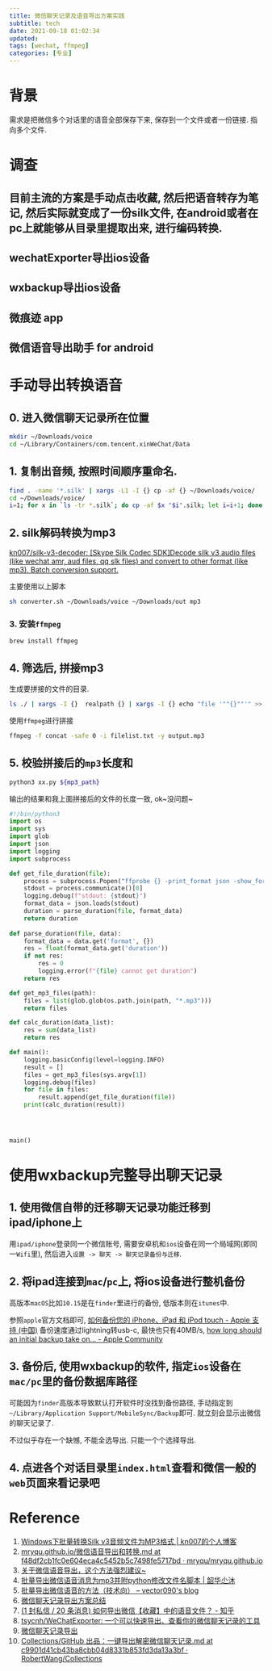 ```yaml
---
title: 微信聊天记录及语音导出方案实践
subtitle: tech
date: 2021-09-18 01:02:34
updated:
tags: [wechat, ffmpeg]
categories: [专业]
---
```


# 背景
需求是把微信多个对话里的语音全部保存下来, 保存到一个文件或者一份链接. 指向多个文件.

# 调查
## 目前主流的方案是手动点击收藏, 然后把语音转存为笔记, 然后实际就变成了一份silk文件, 在android或者在pc上就能够从目录里提取出来, 进行编码转换.
## wechatExporter导出ios设备
## wxbackup导出ios设备
## 微痕迹 app
## 微信语音导出助手 for android


# 手动导出转换语音

## 0. 进入微信聊天记录所在位置
``` bash
mkdir ~/Downloads/voice
cd ~/Library/Containers/com.tencent.xinWeChat/Data 
```


## 1. 复制出音频, 按照时间顺序重命名.
``` bash
find . -name '*.silk' | xargs -L1 -I {} cp -af {} ~/Downloads/voice/ 
cd ~/Downloads/voice/
i=1; for x in `ls -tr *.silk`; do cp -af $x "$i".silk; let i=i+1; done;
```


## 2. silk解码转换为mp3
[kn007/silk\-v3\-decoder: \[Skype Silk Codec SDK\]Decode silk v3 audio files \(like wechat amr, aud files, qq slk files\) and convert to other format \(like mp3\)\. Batch conversion support\.](https://github.com/kn007/silk-v3-decoder)

主要使用以上脚本

``` bash
sh converter.sh ~/Downloads/voice ~/Downloads/out mp3
```

### 3. 安装`ffmpeg`
```
brew install ffmpeg
```


## 4. 筛选后, 拼接mp3

生成要拼接的文件的目录.
``` bash
ls ./ | xargs -I {}  realpath {} | xargs -I {} echo "file '""{}""'" >> ~/Downloads/filelist.txt
```

使用`ffmpeg`进行拼接
``` bash
ffmpeg -f concat -safe 0 -i filelist.txt -y output.mp3
```

## 5. 校验拼接后的`mp3`长度和

``` bash
python3 xx.py ${mp3_path}

```

输出的结果和我上面拼接后的文件的长度一致, ok~没问题~

``` python
#!/bin/python3
import os
import sys
import glob
import json
import logging
import subprocess

def get_file_duration(file):
    process = subprocess.Popen("ffprobe {} -print_format json -show_format -show_streams".format(file), shell=True, stdout=subprocess.PIPE, stderr=subprocess.PIPE)
    stdout = process.communicate()[0]
    logging.debug(f"stdout: {stdout}")
    format_data = json.loads(stdout)
    duration = parse_duration(file, format_data)
    return duration
    
def parse_duration(file, data):
    format_data = data.get('format', {})
    res = float(format_data.get('duration'))
    if not res:
        res = 0
        logging.error(f"{file} cannot get duration")
    return res

def get_mp3_files(path):
    files = list(glob.glob(os.path.join(path, "*.mp3")))
    return files

def calc_duration(data_list):
    res = sum(data_list)
    return res

def main():
    logging.basicConfig(level=logging.INFO)
    result = []
    files = get_mp3_files(sys.argv[1])
    logging.debug(files)
    for file in files:
        result.append(get_file_duration(file))
    print(calc_duration(result))




main()

```

# 使用wxbackup完整导出聊天记录

## 1. 使用微信自带的迁移聊天记录功能迁移到ipad/iphone上

用`ipad/iphone`登录同一个微信账号, 需要安卓机和`ios`设备在同一个局域网(即同一`Wifi`里), 然后进入`设置 -> 聊天 -> 聊天记录备份与迁移`.

## 2. 将ipad连接到`mac`/`pc`上, 将ios设备进行整机备份
高版本`macOS`比如`10.15`是在`finder`里进行的备份, 低版本则在`itunes`中.

参照`apple`官方文档即可, [如何备份您的 iPhone、iPad 和 iPod touch \- Apple 支持 \(中国\)](https://support.apple.com/zh-cn/HT203977)
备份速度通过lightning转usb-c, 最快也只有40MB/s,
[how long should an initial backup take on… \- Apple Community](https://discussions.apple.com/thread/7168951)


## 3. 备份后, 使用wxbackup的软件, 指定`ios`设备在`mac/pc`里的备份数据库路径

可能因为`finder`高版本导致默认打开软件时没找到备份路径, 手动指定到` ~/Library/Application Support/MobileSync/Backup`即可. 就立刻会显示出微信的聊天记录了.

不过似乎存在一个缺憾, 不能全选导出. 只能一个个选择导出.

## 4. 点进各个对话目录里`index.html`查看和微信一般的`web`页面来看记录吧


# Reference
1. [Windows下批量转换Silk v3音频文件为MP3格式 \| kn007的个人博客](https://kn007.net/topics/batch-convert-silk-v3-audio-files-to-mp3-in-windows/)
2. [mryqu\.github\.io/微信语音导出和转换\.md at f48df2cb1fc0e604eca4c5452b5c7498fe5717bd · mryqu/mryqu\.github\.io](https://github.com/mryqu/mryqu.github.io/blob/f48df2cb1fc0e604eca4c5452b5c7498fe5717bd/content/post/%E5%BE%AE%E4%BF%A1%E8%AF%AD%E9%9F%B3%E5%AF%BC%E5%87%BA%E5%92%8C%E8%BD%AC%E6%8D%A2.md)
3. [关于微信语音导出，这个方法强烈建议~](https://www.yinxiang.com/everhub/note/1157fbcf-0363-4bd4-b015-e2a95aad59c3)
4. [批量导出微信语音消息为mp3并附python修改文件名脚本 \| 韶华尐沐](https://ds666.fun/2019/08/02/%E6%89%B9%E9%87%8F%E5%AF%BC%E5%87%BA%E5%BE%AE%E4%BF%A1%E8%AF%AD%E9%9F%B3%E6%B6%88%E6%81%AF%E4%B8%BAmp3%E5%B9%B6%E9%99%84python%E4%BF%AE%E6%94%B9%E6%96%87%E4%BB%B6%E5%90%8D%E8%84%9A%E6%9C%AC/)
5. [批量导出微信语音的方法（技术向） – vector090's blog](https://vector0902.ml:5444/blog/?p=2692)
6. [微信聊天记录导出方案总结](https://www.123455.xyz/2021/04/blog-post_3.html)
7. [\(1 封私信 / 20 条消息\) 如何导出微信【收藏】中的语音文件？ \- 知乎](https://www.zhihu.com/question/30112442)
8. [tsycnh/WeChatExporter: 一个可以快速导出、查看你的微信聊天记录的工具](https://github.com/tsycnh/WeChatExporter)
9. [微信聊天记录导出](http://wxbackup.imxfd.com/)
10. [Collections/GitHub 出品：一键导出解密微信聊天记录\.md at c9901d41cb43ba8cbb04d8331b853fd3da13a3bf · RobertWang/Collections](https://github.com/RobertWang/Collections/blob/c9901d41cb43ba8cbb04d8331b853fd3da13a3bf/2021/06/06/GitHub%20%E5%87%BA%E5%93%81%EF%BC%9A%E4%B8%80%E9%94%AE%E5%AF%BC%E5%87%BA%E8%A7%A3%E5%AF%86%E5%BE%AE%E4%BF%A1%E8%81%8A%E5%A4%A9%E8%AE%B0%E5%BD%95.md)